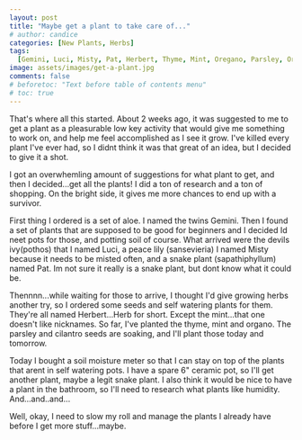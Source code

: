 ```yaml
---
layout: post
title: "Maybe get a plant to take care of..."
# author: candice
categories: [New Plants, Herbs]
tags:
  [Gemini, Luci, Misty, Pat, Herbert, Thyme, Mint, Oregano, Parsley, Oregano]
image: assets/images/get-a-plant.jpg
comments: false
# beforetoc: "Text before table of contents menu"
# toc: true
---
```


<!-- > Quote -->

<!-- <img class="figure-img" src="../assets/images/16.jpg"> -->

That's where all this started. About 2 weeks ago, it was suggested to me to get a plant as a pleasurable low key activity that would give me something to work on, and help me feel accomplished as I see it grow. I've killed every plant I've ever had, so I didnt think it was that great of an idea, but I decided to give it a shot.

I got an overwhemling amount of suggestions for what plant to get, and then I decided...get all the plants! I did a ton of research and a ton of shopping. On the bright side, it gives me more chances to end up with a survivor.

First thing I ordered is a set of aloe. I named the twins Gemini. Then I found a set of plants that are supposed to be good for beginners and I decided Id neet pots for those, and potting soil of course. What arrived were the devils ivy(pothos) that I named Luci, a peace lily (sansevieria) I named Misty because it needs to be misted often, and a snake plant (sapathiphyllum) named Pat. Im not sure it really is a snake plant, but dont know what it could be.

Thennnn...while waiting for those to arrive, I thought I'd give growing herbs another try, so I ordered some seeds and self watering plants for them. They're all named Herbert...Herb for short. Except the mint...that one doesn't like nicknames. So far, I've planted the thyme, mint and organo. The parsley and cilantro seeds are soaking, and I'll plant those today and tomorrow.

Today I bought a soil moisture meter so that I can stay on top of the plants that arent in self watering pots. I have a spare 6" ceramic pot, so I'll get another plant, maybe a legit snake plant. I also think it would be nice to have a plant in the bathroom, so I'll need to research what plants like humidity. And...and..and...

Well, okay, I need to slow my roll and manage the plants I already have before I get more stuff...maybe.
